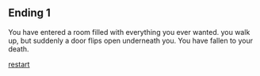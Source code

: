 
## Ending 1

You have entered a room filled with everything you ever wanted. you walk up, but suddenly a door flips open underneath you. You have fallen to your death.

[restart](../start/enter.md)